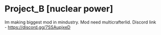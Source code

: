 # Project_B [nuclear power] 

Im making biggest mod in mindustry.
Mod need multicrafterlid. 
Discord link - https://discord.gg/7SSAupjxeD
